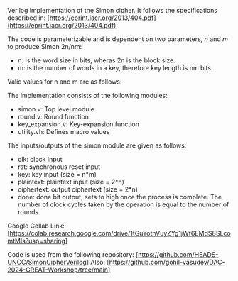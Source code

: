 Verilog implementation of the Simon cipher. It follows the specifications described in:
[https://eprint.iacr.org/2013/404.pdf](https://eprint.iacr.org/2013/404.pdf)

The code is parameterizable and is dependent on two parameters, *n* and *m* to produce Simon 2n/nm:
- n: is the word size in bits, wheras 2n is the block size.
- m: is the number of words in a key, therefore key length is nm bits.

Valid values for n and m are as follows:

The implementation consists of the following modules:
- simon.v: Top level module
- round.v: Round function
- key\_expansion.v: Key-expansion function
- utility.vh: Defines macro values

The inputs/outputs of the simon module are given as follows:
- clk: clock input
- rst: synchronous reset input
- key: key input (size = n\*m)
- plaintext: plaintext input (size = 2\*n)
- ciphertext: output ciphertext  (size = 2\*n)
- done: done bit output, sets to high once the process is complete. The number of clock cycles taken by the operation is equal to the number of rounds.


Google Collab Link: [https://colab.research.google.com/drive/1tGuYotnVuyZYg1jWf6EMdS8SLcomtMls?usp=sharing]

Code is used from the following repository: [https://github.com/HEADS-UNCC/SimonCipherVerilog]
Also: [https://github.com/gohil-vasudev/DAC-2024-GREAT-Workshop/tree/main]